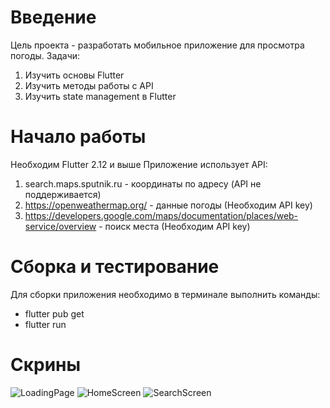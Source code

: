 # Введение 
Цель проекта - разработать мобильное приложение для просмотра погоды.
Задачи:
1. Изучить основы Flutter
2. Изучить методы работы с API
3. Изучить state management в Flutter

# Начало работы
Необходим Flutter 2.12 и выше
Приложение использует API:
1. search.maps.sputnik.ru - координаты по адресу (API не поддерживается)
2. https://openweathermap.org/ - данные погоды (Необходим API key)
3. https://developers.google.com/maps/documentation/places/web-service/overview - поиск места (Необходим API key)

# Сборка и тестирование
Для сборки приложения необходимо в терминале выполнить команды:
- flutter pub get
- flutter run

# Скрины
![LoadingPage](https://user-images.githubusercontent.com/80877621/196799182-cb22c161-0775-41c7-b2a8-c5b5368575e2.png)
![HomeScreen](https://user-images.githubusercontent.com/80877621/196799212-c8749407-4389-45d2-bafe-586ef88d6b5e.png)
![SearchScreen](https://user-images.githubusercontent.com/80877621/196799249-95f79e79-3d2b-411b-8eb5-4cf51fd70a2a.png)
